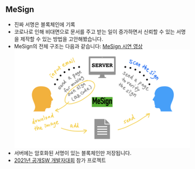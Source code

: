 ## MeSign

- 진짜 서명은 블록체인에 기록
- 코로나로 인해 비대면으로 문서를 주고 받는 일이 증가하면서 신뢰할 수 있는 서명을 제작할 수 있는 방법을 고안해봤습니다.
- MeSign의 전체 구조는 다음과 같습니다: [MeSign 시연 영상](https://youtu.be/ZkLFq6RnoZ4)
  ![](https://github.com/tula3and/me-sign/blob/main/abstract.png?raw=true)
- 서버에는 암호화된 서명이 있는 블록체인만 저장됩니다.
- [2021년 공개SW 개발자대회](https://www.oss.kr/dev_competition#) 참가 프로젝트
